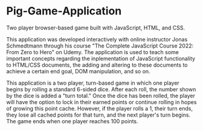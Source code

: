 # Pig-Game-Application
Two player browser-based game built with JavaScript, HTML, and CSS.

This application was developed interactively with online instructor Jonas Schmedtmann through his course "The Complete JavaScript Course 2022: From Zero to Hero" on Udemy. The application is used to teach some important concepts regarding the inplementation of JavaScript functionality to HTML/CSS documents, the adding and altering to these documents to achieve a certain end goal, DOM manipulation, and so on.

This application is a two player, turn-based game in which one player begins by rolling a standard 6-sided dice. After each roll, the number shown by the dice is added a "turn total." Once the dice has been rolled, the player will have the option to lock in their earned points or continue rolling in hopes of growing this point cache. However, if the player rolls a 1, their turn ends, they lose all cached points for that turn, and the next player's turn begins. The game ends when one player reaches 100 points.
